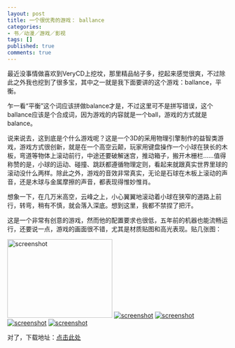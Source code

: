 ```yaml
---
layout: post
title: 一个很优秀的游戏： ballance
categories:
- 书／动漫／游戏／影视
tags: []
published: true
comments: true
---
```

<p>最近没事情做喜欢到VeryCD上挖坟，那里精品帖子多，挖起来感觉很爽，不过除此之外我也挖到了很多宝，其中之一就是我下面要讲的这个游戏：ballance，平衡。</p>

<p>乍一看“平衡”这个词应该拼做balance才是，不过这里可不是拼写错误，这个ballance应该是个合成词，因为游戏的内容就是一个ball，游戏的方式就是balance。</p>

<p>说来说去，这到底是个什么游戏呢？这是一个3D的采用物理引擎制作的益智类游戏，游戏方式很创新，就是在一个高空云颠，玩家用键盘操作一个小球在狭长的木板，弯道等物体上滚动前行，中途还要破解迷宫，推动箱子，搬开木栅栏……值得称赞的是，小球的运动、碰撞、跳跃都遵循物理定则，看起来就跟真实世界里球的滚动没什么两样。除此之外，游戏的音效非常真实，无论是石球在木板上滚动的声音，还是木球与金属摩擦的声音，都表现得惟妙惟肖。</p>

<p>想象一下，在几万米高空，云峰之上，小心翼翼地滚动着小球在狭窄的道路上前行，转弯，稍有不慎，就会落入深底。想到这里，我都不禁捏了把汗。</p>

<p>这是一个非常有创意的游戏，然而他的配置要求也很低，五年前的机器也能流畅运行，还要说一点，游戏的画面很不错，尤其是材质贴图和高光表现。贴几张图：</p>

<p><a href="http://photo8.yupoo.com/20070612/185551_1351997898_tlfonbep.jpg"><img title="screenshot" src="http://photo8.yupoo.com/20070612/185551_1351997898_m.jpg" alt="screenshot" width="240" height="180" /></a> <a href="http://photo8.yupoo.com/20070612/185551_803632181_qrnpsmep.jpg"><img title="screenshot" src="http://photo8.yupoo.com/20070612/185551_803632181_m.jpg" alt="screenshot" /></a> <a href="http://photo6.yupoo.com/20070612/185552_1610262071_skofzlxe.jpg"><img title="screenshot" src="http://photo6.yupoo.com/20070612/185552_1610262071_m.jpg" alt="screenshot" /></a> <a href="http://photo8.yupoo.com/20070612/185555_1066805035_klrnxmtu.jpg"><img title="screenshot" src="http://photo8.yupoo.com/20070612/185555_1066805035_m.jpg" alt="screenshot" /></a> <a href="http://photo8.yupoo.com/20070612/185559_187308684_mbhxbnsc.jpg"><img title="screenshot" src="http://photo8.yupoo.com/20070612/185559_187308684_m.jpg" alt="screenshot" /></a></p>

<p>对了，下载地址：<a href="http://lib.verycd.com/2005/01/26/0000036649.html">点击此处</a></p>
